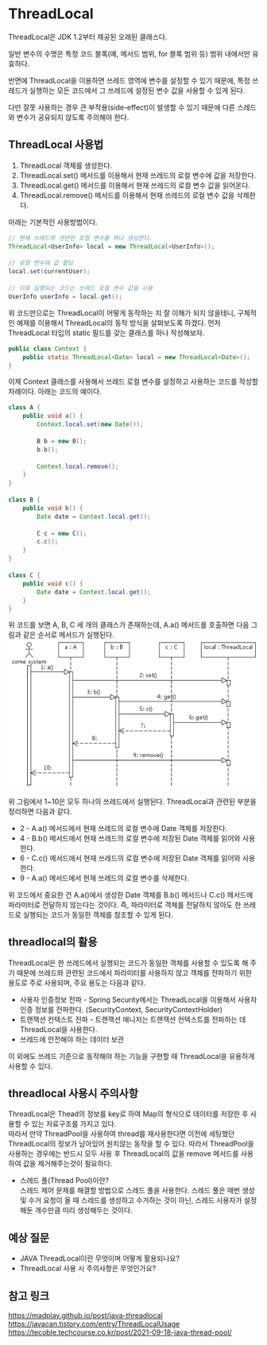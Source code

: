 # ThreadLocal

ThreadLocal은 JDK 1.2부터 제공된 오래된 클래스다.

일반 변수의 수명은 특정 코드 블록(예, 메서드 범위, for 블록 범위 등) 범위 내에서만 유효하다.

반면에 ThreadLocal을 이용하면 쓰레드 영역에 변수를 설정할 수 있기 때문에, 특정 쓰레드가 실행하는 모든 코드에서 그 쓰레드에 설정된 변수 값을 사용할 수 있게 된다.

다만 잘못 사용하는 경우 큰 부작용(side-effect)이 발생할 수 있기 때문에 다른 스레드와 변수가 공유되지 않도록 주의해야 한다.

## ThreadLocal 사용법

1. ThreadLocal 객체를 생성한다.
2. ThreadLocal.set() 메서드를 이용해서 현재 쓰레드의 로컬 변수에 값을 저장한다.
3. ThreadLocal.get() 메서드를 이용해서 현재 쓰레드의 로컬 변수 값을 읽어온다.
4. ThreadLocal.remove() 메서드를 이용해서 현재 쓰레드의 로컬 변수 값을 삭제한다.

아래는 기본적인 사용방법이다.

```java
// 현재 쓰레드와 관련된 로컬 변수를 하나 생성한다.
ThreadLocal<UserInfo> local = new ThreadLocal<UserInfo>();

// 로컬 변수에 값 할당
local.set(currentUser);

// 이후 실행되는 코드는 쓰레드 로컬 변수 값을 사용
UserInfo userInfo = local.get();
```

위 코드만으로는 ThreadLocal이 어떻게 동작하는 지 잘 이해가 되지 않을테니, 구체적인 예제를 이용해서 ThreadLocal의 동작 방식을 살펴보도록 하겠다. 먼저 ThreadLocal 타입의 static 필드를 갖는 클래스를 하나 작성해보자.

```java
public class Context {
    public static ThreadLocal<Date> local = new ThreadLocal<Date>();
}
```

이제 Context 클래스를 사용해서 쓰레드 로컬 변수를 설정하고 사용하는 코드를 작성할 차례이다. 아래는 코드의 예이다.

```java
class A {
    public void a() {
        Context.local.set(new Date());

        B b = new B();
        b.b();

        Context.local.remove();
    }
}

class B {
    public void b() {
        Date date = Context.local.get();

        C c = new C();
        c.c();
    }
}

class C {
    public void c() {
        Date date = Context.local.get();
    }
}
```

위 코드를 보면 A, B, C 세 개의 클래스가 존재하는데, A.a() 메서드를 호출하면 다음 그림과 같은 순서로 메서드가 실행된다.  
![annotation](img/threadlocal1.png)

위 그림에서 1~10은 모두 하나의 쓰레드에서 실행된다. ThreadLocal과 관련된 부분을 정리하면 다음과 같다.

- 2 - A.a() 메서드에서 현재 쓰레드의 로컬 변수에 Date 객체를 저장한다.
- 4 - B.b() 메서드에서 현재 쓰레드의 로컬 변수에 저장된 Date 객체를 읽어와 사용한다.
- 6 - C.c() 메서드에서 현재 쓰레드의 로컬 변수에 저장된 Date 객체를 읽어와 사용한다.
- 9 - A.a() 메서드에서 현재 쓰레드의 로컬 변수를 삭제한다.

위 코드에서 중요한 건 A.a()에서 생성한 Date 객체를 B.b() 메서드나 C.c() 메서드에 파라미터로 전달하지 않는다는 것이다. 즉, 파라미터로 객체를 전달하지 않아도 한 쓰레드로 실행되는 코드가 동일한 객체를 참조할 수 있게 된다.

## threadlocal의 활용

ThreadLocal은 한 쓰레드에서 실행되는 코드가 동일한 객체를 사용할 수 있도록 해 주기 때문에 쓰레드와 관련된 코드에서 파라미터를 사용하지 않고 객체를 전파하기 위한 용도로 주로 사용되며, 주요 용도는 다음과 같다.

- 사용자 인증정보 전파 - Spring Security에서는 ThreadLocal을 이용해서 사용자 인증 정보를 전파한다. (SecurityContext, SecurityContextHolder)
- 트랜잭션 컨텍스트 전파 - 트랜잭션 매니저는 트랜잭션 컨텍스트를 전파하는 데 ThreadLocal을 사용한다.
- 쓰레드에 안전해야 하는 데이터 보관

이 외에도 쓰레드 기준으로 동작해야 하는 기능을 구현할 때 ThreadLocal을 유용하게 사용할 수 있다.

## threadlocal 사용시 주의사항

ThreadLocal은 Thead의 정보를 key로 하여 Map의 형식으로 데이터를 저장한 후 사용할 수 있는 자료구조를 가지고 있다.  
따라서 만약 ThreadPool을 사용하여 thread를 재사용한다면 이전에 세팅했던 ThreadLocal의 정보가 남아있어 원치않는 동작을 할 수 있다. 따라서 ThreadPool을 사용하는 경우에는 반드시 모두 사용 후 ThreadLocal의 값을 remove 메서드를 사용하여 값을 제거해주는것이 필요하다.

- 스레드 풀(Thread Pool)이란?  
  스레드 제어 문제를 해결할 방법으로 스레드 풀을 사용한다. 스레드 풀은 매번 생성 및 수거 요청이 올 때 스레드를 생성하고 수거하는 것이 아닌, 스레드 사용자가 설정해둔 개수만큼 미리 생성해두는 것이다.

## 예상 질문

- JAVA ThreadLocal이란 무엇이며 어떻게 활용되나요?
- ThreadLocal 사용 시 주의사항은 무엇인가요?

## 참고 링크

https://madplay.github.io/post/java-threadlocal
https://javacan.tistory.com/entry/ThreadLocalUsage
https://tecoble.techcourse.co.kr/post/2021-09-18-java-thread-pool/
